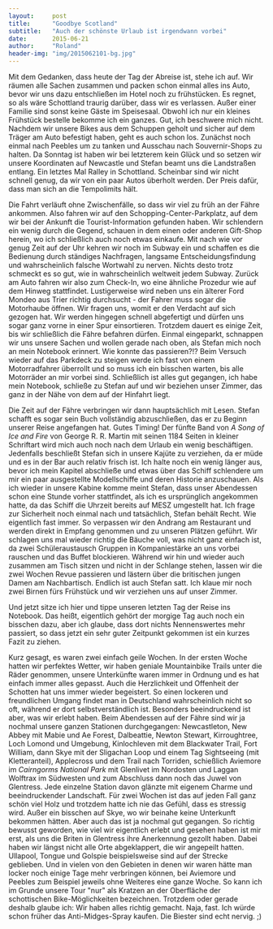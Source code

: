```yaml
---
layout:     post
title:      "Goodbye Scotland"
subtitle:   "Auch der schönste Urlaub ist irgendwann vorbei"
date:       2015-06-21
author:     "Roland"
header-img: "img/2015062101-bg.jpg"
---
```

Mit dem Gedanken, dass heute der Tag der Abreise ist, stehe ich auf. Wir räumen alle Sachen zusammen und packen schon
einmal alles ins Auto, bevor wir uns dazu entschließen im Hotel noch zu frühstücken. Es regnet, so als wäre Schottland
traurig darüber, dass wir es verlassen. Außer einer Familie sind sonst keine Gäste im Speisesaal. Obwohl ich nur ein
kleines Frühstück bestelle bekomme ich ein ganzes. Gut, ich beschwere mich nicht. Nachdem wir unsere Bikes aus dem
Schuppen geholt und sicher auf dem Träger am Auto befestigt haben, geht es auch schon los. Zunächst noch einmal nach
Peebles um zu tanken und Ausschau nach Souvernir-Shops zu halten. Da Sonntag ist haben wir bei letzterem kein Glück und
so setzen wir unsere Koordinaten auf Newcastle und Stefan beamt uns die Landstraßen entlang. Ein letztes Mal Ralley in
Schottland. Scheinbar sind wir nicht schnell genug, da wir von ein paar Autos überholt werden. Der Preis dafür, dass
man sich an die Tempolimits hält.

Die Fahrt verläuft ohne Zwischenfälle, so dass wir viel zu früh an der Fähre ankommen. Also fahren wir auf den
Schopping-Center-Parkplatz, auf dem wir bei der Ankunft die Tourist-Information gefunden haben. Wir schlendern ein
wenig durch die Gegend, schauen in dem einen oder anderen Gift-Shop herein, wo ich schließlich auch noch etwas
einkaufe. Mit nach wie vor genug Zeit auf der Uhr kehren wir noch im Subway ein und schaffen es die Bedienung durch
ständiges Nachfragen, langsame Entscheidungsfindung und wahrscheinlich falsche Wortwahl zu nerven. Nichts desto trotz
schmeckt es so gut, wie in wahrscheinlich weltweit jedem Subway. Zurück am Auto fahren wir also zum Check-In, wo eine
ähnliche Prozedur wie auf dem Hinweg stattfindet. Lustigerweise wird neben uns ein älterer Ford Mondeo aus Trier
richtig durchsucht - der Fahrer muss sogar die Motorhaube öffnen. Wir fragen uns, womit er den Verdacht auf sich
gezogen hat. Wir werden hingegen schnell abgefertigt und dürfen uns sogar ganz vorne in einer Spur einsortieren.
Trotzdem dauert es einige Zeit, bis wir schließlich die Fähre befahren dürfen. Einmal eingeparkt, schnappen wir uns
unsere Sachen und wollen gerade nach oben, als Stefan mich noch an mein Notebook erinnert. Wie konnte das passieren?!?
Beim Versuch wieder auf das Parkdeck zu steigen werde ich fast von einem Motorradfahrer überrollt und so muss ich ein
bisschen warten, bis alle Motorräder an mir vorbei sind. Schließlich ist alles gut gegangen, ich habe mein Notebook,
schließe zu Stefan auf und wir beziehen unser Zimmer, das ganz in der Nähe von dem auf der Hinfahrt liegt.

Die Zeit auf der Fähre verbringen wir dann hauptsächlich mit Lesen. Stefan schafft es sogar sein Buch vollständig
abzuschließen, das er zu Beginn unserer Reise angefangen hat. Gutes Timing! Der fünfte Band von *A Song of Ice and Fire*
von George R. R. Martin mit seinen 1184 Seiten in kleiner Schriftart wird mich auch noch nach dem Urlaub ein wenig
beschäftigen. Jedenfalls beschließt Stefan sich in unsere Kajüte zu verziehen, da er müde und es in der Bar auch
relativ frisch ist. Ich halte noch ein wenig länger aus, bevor ich mein Kapitel abschließe und etwas über das Schiff
schlendere um mir ein paar ausgestellte Modellschiffe und deren Historie anzuschauen. Als ich wieder in unsere Kabine
komme meint Stefan, dass unser Abendessen schon eine Stunde vorher stattfindet, als ich es ursprünglich angekommen
hatte, da das Schiff die Uhrzeit bereits auf MESZ umgestellt hat. Ich frage zur Sicherheit noch einmal nach und
tatsächlich, Stefan behält Recht. Wie eigentlich fast immer. So verpassen wir den Andrang am Restaurant und werden
direkt in Empfang genommen und zu unseren Plätzen geführt. Wir schlagen uns mal wieder richtig die Bäuche voll, was
nicht ganz einfach ist, da zwei Schüleraustausch Gruppen in Kompaniestärke an uns vorbei rauschen und das Buffet
blockieren. Während wir hin und wieder auch zusammen am Tisch sitzen und nicht in der Schlange stehen, lassen wir die
zwei Wochen Revue passieren und lästern über die britischen jungen Damen am Nachbartisch. Endlich ist auch Stefan satt.
Ich klaue mir noch zwei Birnen fürs Frühstück und wir verziehen uns auf unser Zimmer.

Und jetzt sitze ich hier und tippe unseren letzten Tag der Reise ins Notebook. Das heißt, eigentlich gehört der morgige
Tag auch noch ein bisschen dazu, aber ich glaube, dass dort nichts Nennenswertes mehr passiert, so dass jetzt ein sehr
guter Zeitpunkt gekommen ist ein kurzes Fazit zu ziehen.

Kurz gesagt, es waren zwei einfach geile Wochen. In der ersten Woche hatten wir perfektes Wetter, wir haben geniale
Mountainbike Trails unter die Räder genommen, unsere Unterkünfte waren immer in Ordnung und es hat einfach immer alles
gepasst. Auch die Herzlichkeit und Offenheit der Schotten hat uns immer wieder begeistert. So einen lockeren und
freundlichen Umgang findet man in Deutschland wahrscheinlich nicht so oft, während er dort selbstverständlich ist.
Besonders beeindruckend ist aber, was wir erlebt haben. Beim Abendessen auf der Fähre sind wir ja nochmal unsere ganzen
Stationen durchgegangen: Newcastleton, New Abbey mit Mabie und Ae Forest, Dalbeattie, Newton Stewart, Kirroughtree,
Loch Lomond und Umgebung, Kinlochleven mit dem Blackwater Trail, Fort William, dann Skye mit der Sligachan Loop und
einem Tag Sightseeing (mit Kletteranteil), Applecross und dem Trail nach Torriden, schießlich Aviemore im *Cairngorms
National Park* mit Glenlivet im Nordosten und Laggan Wolftrax im Südwesten und zum Abschluss dann noch das Juwel von
Glentress. Jede einzelne Station davon glänzte mit eigenem Charme und beeindruckender Landschaft. Für zwei Wochen ist
das auf jeden Fall ganz schön viel Holz und trotzdem hatte ich nie das Gefühl, dass es stressig wird. Außer ein
bisschen auf Skye, wo wir beinahe keine Unterkunft bekommen hätten. Aber auch das ist ja nochmal gut gegangen. So
richtig bewusst geworden, wie viel wir eigentlich erlebt und gesehen haben ist mir erst, als uns die Briten in
Glentress ihre Anerkennung gezollt haben. Dabei haben wir längst nicht alle Orte abgeklappert, die wir angepeilt
hatten. Ullapool, Tongue und Golspie beispielsweise sind auf der Strecke geblieben. Und in vielen von den Gebieten in
denen wir waren hätte man locker noch einige Tage mehr verbringen können, bei Aviemore und Peebles zum Beispiel jeweils
ohne Weiteres eine ganze Woche. So kann ich im Grunde unsere Tour "nur" als Kratzen an der Oberfläche der schottischen
Bike-Möglichkeiten bezeichnen. Trotzdem oder gerade deshalb glaube ich: Wir haben alles richtig gemacht. Naja, fast.
Ich würde schon früher das Anti-Midges-Spray kaufen. Die Biester sind echt nervig. ;)